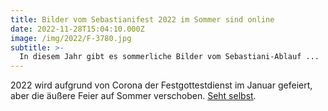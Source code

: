 ```yaml
---
title: Bilder vom Sebastianifest 2022 im Sommer sind online
date: 2022-11-28T15:04:10.000Z
image: /img/2022/F-3780.jpg
subtitle: >-
  In diesem Jahr gibt es sommerliche Bilder vom Sebastiani-Ablauf ...
---
```


2022 wird aufgrund von Corona der Festgottestdienst im Januar gefeiert, aber die äußere Feier auf Sommer verschoben. [Seht selbst](/bilder/2022). 